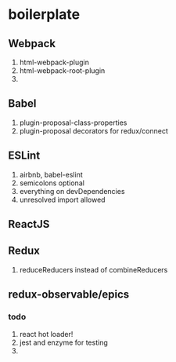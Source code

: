# boilerplate

## Webpack

1. html-webpack-plugin
2. html-webpack-root-plugin
3. 

## Babel

1. plugin-proposal-class-properties
2. plugin-proposal decorators for redux/connect

## ESLint

1. airbnb, babel-eslint
2. semicolons optional
3. everything on devDependencies
4. unresolved import allowed

## ReactJS


## Redux

1. reduceReducers instead of combineReducers

## redux-observable/epics

### todo

1. react hot loader!
2. jest and enzyme for testing
3. 